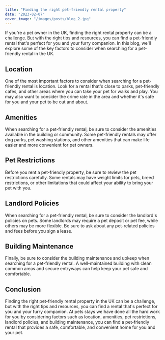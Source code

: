 ```yaml
---
title: "Finding the right pet-friendly rental property"
date: "2023-02-07"
cover_image: "/images/posts/blog_2.jpg"
---
```


If you're a pet owner in the UK, finding the right rental property can be a challenge. But with the right tips and resources, you can find a pet-friendly rental that's perfect for you and your furry companion. In this blog, we'll explore some of the key factors to consider when searching for a pet-friendly rental in the UK.

## Location

One of the most important factors to consider when searching for a pet-friendly rental is location. Look for a rental that's close to parks, pet-friendly cafes, and other areas where you can take your pet for walks and play. You may also want to consider the crime rate in the area and whether it's safe for you and your pet to be out and about.

## Amenities

When searching for a pet-friendly rental, be sure to consider the amenities available in the building or community. Some pet-friendly rentals may offer dog parks, pet washing stations, and other amenities that can make life easier and more convenient for pet owners.

## Pet Restrictions

Before you rent a pet-friendly property, be sure to review the pet restrictions carefully. Some rentals may have weight limits for pets, breed restrictions, or other limitations that could affect your ability to bring your pet with you.

## Landlord Policies

When searching for a pet-friendly rental, be sure to consider the landlord's policies on pets. Some landlords may require a pet deposit or pet fee, while others may be more flexible. Be sure to ask about any pet-related policies and fees before you sign a lease.

## Building Maintenance

Finally, be sure to consider the building maintenance and upkeep when searching for a pet-friendly rental. A well-maintained building with clean common areas and secure entryways can help keep your pet safe and comfortable.

## Conclusion

Finding the right pet-friendly rental property in the UK can be a challenge, but with the right tips and resources, you can find a rental that's perfect for you and your furry companion. At pets stays we have done all the hard work for you by considering factors such as location, amenities, pet restrictions, landlord policies, and building maintenance, you can find a pet-friendly rental that provides a safe, comfortable, and convenient home for you and your pet.
